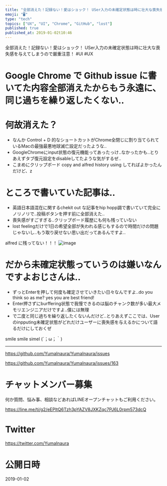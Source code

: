```yaml
---
title: "全部消えた！記録ない！愛はショック！ USer入力の未確定状態は時に壮大な喪失感を与えてしまうので厳重注意！  #UI #UX"
emoji: "🖥"
type: "tech"
topics: ["UX", "UI", "Chrome", "GitHub", "lost"]
published: true
published_at: 2019-01-02t10:46
---
```


全部消えた！記録ない！愛はショック！ USer入力の未確定状態は時に壮大な喪失感を与えてしまうので厳重注意！  #UI #UX

# Google Chrome で Github issue に書いてた内容全部消えたからもう永遠に、同じ過ちを繰り返したくない‥

# 何故消えた？

- なんか Control + D 的なショートカットがChrome全閉じに割り当てられているMacの最強最悪地球滅亡設定だったような‥
- GoogleChromeにinput状態の復元機能ってあったっけ‥なかったかも‥とりあえずタブ復元設定をdisableしてたような気がするぜ‥
- こまめにクリップボード copy and alfred history using してればよかったんだけど、z

# ところで書いていた記事は‥

- 英語日本語混在に関するchekit out な記事をhip hopp調で書いていて完全にノリノリで‥投稿ボタンを押す前に全部消えた‥
- 喪失感がすごすぎる‥クリップボード履歴にも何も残っていない
- lost feelingだけで1日の希望全部が失われる感じもするので時間だけの問題じゃないし‥もう取り戻せない思い出だってあるんですよ‥

alfred に残ってない！！！
![image](https://user-images.githubusercontent.com/13635059/50578282-0b02a600-0e7b-11e9-97e0-2bbda4f49874.png)

# だから未確定状態っていうのは嫌いなんですよおじさんは‥

- ずっとEnterを押して何度も確定させていきたい日々なんですよ‥do you think so as me? yes you are best friend!
- Enter押さずにburffering状態で我慢できるのは脳のチャンク数が多い最大メモリエンジニアだけですよ‥僕には無理
- で二度と同じ過ちを繰り返したくないんだけど‥とりあえずここでは、Userのinpputing未確定状態がどれだけユーザーに喪失感を与えるかについて語るだけにしておくぜ

smile smile simel (´；ω；｀)


---

https://github.com/YumaInaura/YumaInaura/issues

https://github.com/YumaInaura/YumaInaura/issues/163








<!-- Update From Qiita API -->

# チャットメンバー募集


何か質問、悩み事、相談などあればLINEオープンチャットもご利用ください。

https://line.me/ti/g2/eEPltQ6Tzh3pYAZV8JXKZqc7PJ6L0rpm573dcQ





# Twitter


https://twitter.com/YumaInaura


<!-- Update From Qiita API -->



# 公開日時

2019-01-02
